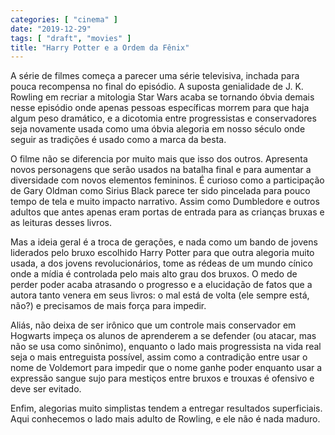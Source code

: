 ```yaml
---
categories: [ "cinema" ]
date: "2019-12-29"
tags: [ "draft", "movies" ]
title: "Harry Potter e a Ordem da Fênix"
---
```

A série de filmes começa a parecer uma série televisiva, inchada para pouca recompensa no final do episódio. A suposta genialidade de J. K. Rowling em recriar a mitologia Star Wars acaba se tornando óbvia demais nesse episódio onde apenas pessoas específicas morrem para que haja algum peso dramático, e a dicotomia entre progressistas e conservadores seja novamente usada como uma óbvia alegoria em nosso século onde seguir as tradições é usado como a marca da besta.

O filme não se diferencia por muito mais que isso dos outros. Apresenta novos personagens que serão usados na batalha final e para aumentar a diversidade com novos elementos femininos. É curioso como a participação de Gary Oldman como Sirius Black parece ter sido pincelada para pouco tempo de tela e muito impacto narrativo. Assim como Dumbledore e outros adultos que antes apenas eram portas de entrada para as crianças bruxas e as leituras desses livros.

Mas a ideia geral é a troca de gerações, e nada como um bando de jovens liderados pelo bruxo escolhido Harry Potter para que outra alegoria muito usada, a dos jovens revolucionários, tome as rédeas de um mundo cínico onde a mídia é controlada pelo mais alto grau dos bruxos. O medo de perder poder acaba atrasando o progresso e a elucidação de fatos que a autora tanto venera em seus livros: o mal está de volta (ele sempre está, não?) e precisamos de mais força para impedir.

Aliás, não deixa de ser irônico que um controle mais conservador em Hogwarts impeça os alunos de aprenderem a se defender (ou atacar, mas não se usa como sinônimo), enquanto o lado mais progressista na vida real seja o mais entreguista possível, assim como a contradição entre usar o nome de Voldemort para impedir que o nome ganhe poder enquanto usar a expressão sangue sujo para mestiços entre bruxos e trouxas é ofensivo e deve ser evitado.

Enfim, alegorias muito simplistas tendem a entregar resultados superficiais. Aqui conhecemos o lado mais adulto de Rowling, e ele não é nada maduro.
